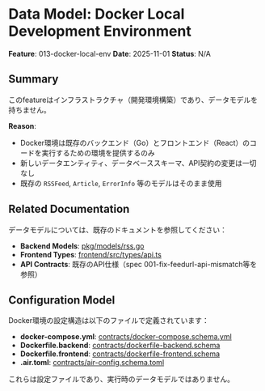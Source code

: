 # Data Model: Docker Local Development Environment

**Feature**: 013-docker-local-env
**Date**: 2025-11-01
**Status**: N/A

## Summary

このfeatureはインフラストラクチャ（開発環境構築）であり、データモデルを持ちません。

**Reason**:
- Docker環境は既存のバックエンド（Go）とフロントエンド（React）のコードを実行するための環境を提供するのみ
- 新しいデータエンティティ、データベーススキーマ、API契約の変更は一切なし
- 既存の `RSSFeed`, `Article`, `ErrorInfo` 等のモデルはそのまま使用

## Related Documentation

データモデルについては、既存のドキュメントを参照してください：

- **Backend Models**: [pkg/models/rss.go](../../pkg/models/rss.go)
- **Frontend Types**: [frontend/src/types/api.ts](../../frontend/src/types/api.ts)
- **API Contracts**: 既存のAPI仕様（spec 001-fix-feedurl-api-mismatch等を参照）

## Configuration Model

Docker環境の設定構造は以下のファイルで定義されています：

- **docker-compose.yml**: [contracts/docker-compose.schema.yml](contracts/docker-compose.schema.yml)
- **Dockerfile.backend**: [contracts/dockerfile-backend.schema](contracts/dockerfile-backend.schema)
- **Dockerfile.frontend**: [contracts/dockerfile-frontend.schema](contracts/dockerfile-frontend.schema)
- **.air.toml**: [contracts/air-config.schema.toml](contracts/air-config.schema.toml)

これらは設定ファイルであり、実行時のデータモデルではありません。
